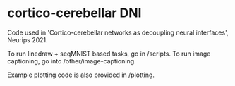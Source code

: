# cortico-cerebellar DNI

Code used in 'Cortico-cerebellar networks as decoupling neural interfaces', Neurips 2021.

To run linedraw + seqMNIST based tasks, go in /scripts.
To run image captioning, go into /other/image-captioning.

Example plotting code is also provided in /plotting. 

